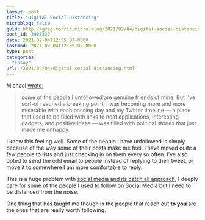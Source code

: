 ```yaml
---
layout: post
title: "Digital Social Distancing"
microblog: false
guid: http://greg-morris.micro.blog/2021/02/04/digital-social-distancing.html
post_id: 3988232
date: 2021-02-04T12:55:07-0000
lastmod: 2021-02-04T12:55:07-0000
type: post
categories:
- "Essay"
url: /2021/02/04/digital-social-distancing.html
---
```

<!--kg-card-begin: html--><p>Michael <a href="https://initialcharge.net/2020/10/digital-social-distancing/">wrote:</a></p>
<blockquote><p>
  some of the people I unfollowed are genuine friends of mine. But I’ve sort-of reached a breaking point. I was becoming more and more miserable with each passing day and my Twitter timeline — a place that used to be filled with links to neat applications, interesting gadgets, and positive ideas — was filled with political stories that just made me unhappy.
</p></blockquote>
<p>I know this feeling well. Some of the people I have unfollowed is simply because of the way some of their posts make me feel. I have moved quite a few people to lists and just checking in on them every so often. I’ve also opted to send the odd email to people instead of replying to their tweet, or move it to somewhere I am more comfortable to reply.</p>
<p>This is a huge problem with <a href="https://gr36.com/social-media-2021/">social media and its catch all approach</a>, I deeply care for some of the people I used to follow on Social Media but I need to be distanced from the noise.</p>
<p>One thing that has taught me though is the people that reach out <strong>to you</strong> are the ones that are really worth following.</p>
<!--kg-card-end: html-->
